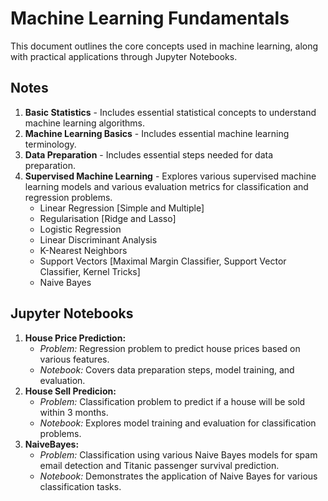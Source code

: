 # Machine Learning Fundamentals

This document outlines the core concepts used in machine learning, along with practical applications through Jupyter Notebooks.

## Notes
1. **Basic Statistics** - Includes essential statistical concepts to understand machine learning algorithms.
2. **Machine Learning Basics** - Includes essential machine learning terminology.
3. **Data Preparation** - Includes essential steps needed for data preparation.
4. **Supervised Machine Learning** - Explores various supervised machine learning models and various evaluation metrics for classification and regression problems.
    * Linear Regression [Simple and Multiple]
    * Regularisation [Ridge and Lasso]
    * Logistic Regression
    * Linear Discriminant Analysis
    * K-Nearest Neighbors
    * Support Vectors [Maximal Margin Classifier, Support Vector Classifier, Kernel Tricks]
    * Naive Bayes
  
## Jupyter Notebooks
1. **House Price Prediction:**
      * *Problem:* Regression problem to predict house prices based on various features.
      * *Notebook:* Covers data preparation steps, model training, and evaluation.
3. **House Sell Predicion:**
      * *Problem:* Classification problem to predict if a house will be sold within 3 months.
      * *Notebook:* Explores model training and evaluation for classification problems.
5. **NaiveBayes:**
      * *Problem:* Classification using various Naive Bayes models for spam email detection and Titanic passenger survival prediction.
      * *Notebook:* Demonstrates the application of Naive Bayes for various classification tasks.
